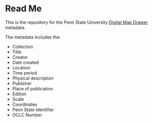 # Read Me

This is the repository for the Penn State University [Digital Map Drawer](https://libraries.psu.edu/about/collections/digital-map-drawer) metadata. 

The metadata includes the:
- Collection
- Title
- Creator
- Date created
- Location
- Time period
- Physical description
- Publisher
- Place of publication
- Edition
- Scale
- Coordinates
- Penn State Identifier
- OCLC Number

